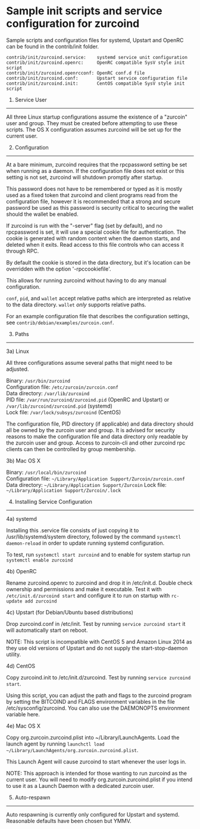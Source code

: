 Sample init scripts and service configuration for zurcoind
==========================================================

Sample scripts and configuration files for systemd, Upstart and OpenRC
can be found in the contrib/init folder.

    contrib/init/zurcoind.service:    systemd service unit configuration
    contrib/init/zurcoind.openrc:     OpenRC compatible SysV style init script
    contrib/init/zurcoind.openrcconf: OpenRC conf.d file
    contrib/init/zurcoind.conf:       Upstart service configuration file
    contrib/init/zurcoind.init:       CentOS compatible SysV style init script

1. Service User
---------------------------------

All three Linux startup configurations assume the existence of a "zurcoin" user
and group.  They must be created before attempting to use these scripts.
The OS X configuration assumes zurcoind will be set up for the current user.

2. Configuration
---------------------------------

At a bare minimum, zurcoind requires that the rpcpassword setting be set
when running as a daemon.  If the configuration file does not exist or this
setting is not set, zurcoind will shutdown promptly after startup.

This password does not have to be remembered or typed as it is mostly used
as a fixed token that zurcoind and client programs read from the configuration
file, however it is recommended that a strong and secure password be used
as this password is security critical to securing the wallet should the
wallet be enabled.

If zurcoind is run with the "-server" flag (set by default), and no rpcpassword is set,
it will use a special cookie file for authentication. The cookie is generated with random
content when the daemon starts, and deleted when it exits. Read access to this file
controls who can access it through RPC.

By default the cookie is stored in the data directory, but it's location can be overridden
with the option '-rpccookiefile'.

This allows for running zurcoind without having to do any manual configuration.

`conf`, `pid`, and `wallet` accept relative paths which are interpreted as
relative to the data directory. `wallet` *only* supports relative paths.

For an example configuration file that describes the configuration settings,
see `contrib/debian/examples/zurcoin.conf`.

3. Paths
---------------------------------

3a) Linux

All three configurations assume several paths that might need to be adjusted.

Binary:              `/usr/bin/zurcoind`  
Configuration file:  `/etc/zurcoin/zurcoin.conf`  
Data directory:      `/var/lib/zurcoind`  
PID file:            `/var/run/zurcoind/zurcoind.pid` (OpenRC and Upstart) or `/var/lib/zurcoind/zurcoind.pid` (systemd)  
Lock file:           `/var/lock/subsys/zurcoind` (CentOS)  

The configuration file, PID directory (if applicable) and data directory
should all be owned by the zurcoin user and group.  It is advised for security
reasons to make the configuration file and data directory only readable by the
zurcoin user and group.  Access to zurcoin-cli and other zurcoind rpc clients
can then be controlled by group membership.

3b) Mac OS X

Binary:              `/usr/local/bin/zurcoind`  
Configuration file:  `~/Library/Application Support/Zurcoin/zurcoin.conf`  
Data directory:      `~/Library/Application Support/Zurcoin`
Lock file:           `~/Library/Application Support/Zurcoin/.lock`

4. Installing Service Configuration
-----------------------------------

4a) systemd

Installing this .service file consists of just copying it to
/usr/lib/systemd/system directory, followed by the command
`systemctl daemon-reload` in order to update running systemd configuration.

To test, run `systemctl start zurcoind` and to enable for system startup run
`systemctl enable zurcoind`

4b) OpenRC

Rename zurcoind.openrc to zurcoind and drop it in /etc/init.d.  Double
check ownership and permissions and make it executable.  Test it with
`/etc/init.d/zurcoind start` and configure it to run on startup with
`rc-update add zurcoind`

4c) Upstart (for Debian/Ubuntu based distributions)

Drop zurcoind.conf in /etc/init.  Test by running `service zurcoind start`
it will automatically start on reboot.

NOTE: This script is incompatible with CentOS 5 and Amazon Linux 2014 as they
use old versions of Upstart and do not supply the start-stop-daemon utility.

4d) CentOS

Copy zurcoind.init to /etc/init.d/zurcoind. Test by running `service zurcoind start`.

Using this script, you can adjust the path and flags to the zurcoind program by
setting the BITCOIND and FLAGS environment variables in the file
/etc/sysconfig/zurcoind. You can also use the DAEMONOPTS environment variable here.

4e) Mac OS X

Copy org.zurcoin.zurcoind.plist into ~/Library/LaunchAgents. Load the launch agent by
running `launchctl load ~/Library/LaunchAgents/org.zurcoin.zurcoind.plist`.

This Launch Agent will cause zurcoind to start whenever the user logs in.

NOTE: This approach is intended for those wanting to run zurcoind as the current user.
You will need to modify org.zurcoin.zurcoind.plist if you intend to use it as a
Launch Daemon with a dedicated zurcoin user.

5. Auto-respawn
-----------------------------------

Auto respawning is currently only configured for Upstart and systemd.
Reasonable defaults have been chosen but YMMV.
